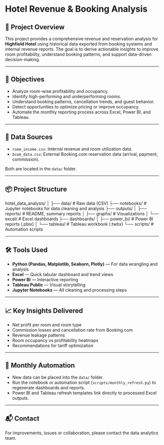 # Hotel Revenue & Booking Analysis

## 📁 Project Overview

This project provides a comprehensive revenue and reservation analysis for **Highfield Hotel** using historical data exported from booking systems and internal revenue reports. The goal is to derive actionable insights to improve room profitability, understand booking patterns, and support data-driven decision-making.

---

## 🎯 Objectives

- Analyze room-wise profitability and occupancy.
- Identify high-performing and underperforming rooms.
- Understand booking patterns, cancellation trends, and guest behavior.
- Detect opportunities to optimize pricing or improve occupancy.
- Automate the monthly reporting process across Excel, Power BI, and Tableau.

---

## 🧩 Data Sources

- `room_income.csv`: Internal revenue and room utilization data.
- `bcom_data.csv`: External Booking.com reservation data (arrival, payment, commission).

Both are located in the `data/` folder.

---

## 📦 Project Structure

hotel_data_analysis/
│
├── data/ # Raw data (CSV)
├── notebooks/ # Jupyter notebooks for data cleaning and analysis
├── outputs/
│ ├── reports/ # README, summary reports
│ ├── graphs/ # Visualizations
│ └── excel/ # Excel dashboards
├── dashboards/
│ ├── power_bi/ # Power BI reports (.pbix)
│ └── tableau/ # Tableau workbook (.twbx)
└── scripts/ # Automation scripts


---

## 🛠️ Tools Used

- **Python (Pandas, Matplotlib, Seaborn, Plotly)** — For data wrangling and analysis
- **Excel** — Quick tabular dashboard and trend views
- **Power BI** — Interactive reporting
- **Tableau Public** — Visual storytelling
- **Jupyter Notebooks** — All cleaning and processing steps

---

## 📈 Key Insights Delivered

- Net profit per room and room type
- Commission losses and cancellation rate from Booking.com
- Revenue leakage patterns
- Room occupancy vs profitability heatmaps
- Recommendations for tariff optimization

---

## 🔁 Monthly Automation

- New data can be placed into the `data/` folder.
- Run the notebook or automation script (`scripts/monthly_refresh.py`) to regenerate dashboards and reports.
- Power BI and Tableau refresh templates link directly to processed Excel outputs.

---

## 📬 Contact

For improvements, issues or collaboration, please contact the data analytics team.


